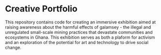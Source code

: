 # Creative Portfolio
This repository contains code for creating an immersive exhibition aimed at raising awareness about the harmful effects of galamsey - the illegal and unregulated small-scale mining practices that devastate communities and ecosystems in Ghana. This exhibition serves as both a plaform for activism and an exploration of the potential for art and technology to drive social change.
